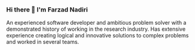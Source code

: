 ### Hi there 👋 I'm Farzad Nadiri


An experienced software developer and ambitious problem solver with a demonstrated history of
working in the research industry. Has extensive experience creating logical and innovative solutions to
complex problems and worked in several teams.
<!-- 
- 🔭 I’m currently working on ...
- 🌱 I’m currently learning ...
- 👯 I’m looking to collaborate on ...
- 🤔 I’m looking for help with ...
- 💬 Ask me about ...
- 📫 How to reach me: ...
- 😄 Pronouns: ...
- ⚡ Fun fact: ...
-->
